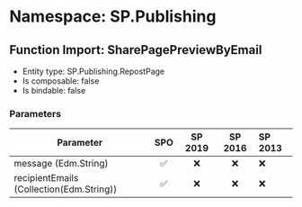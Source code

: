 # Namespace: SP.Publishing

## Function Import: SharePagePreviewByEmail

- Entity type: SP.Publishing.RepostPage
- Is composable: false
- Is bindable: false

### Parameters

Parameter | SPO | SP 2019 | SP 2016 | SP 2013
----------|:---:|:-------:|:-------:|:-------
message (Edm.String) | ✅ | ❌ | ❌ | ❌
recipientEmails (Collection(Edm.String)) | ✅ | ❌ | ❌ | ❌
